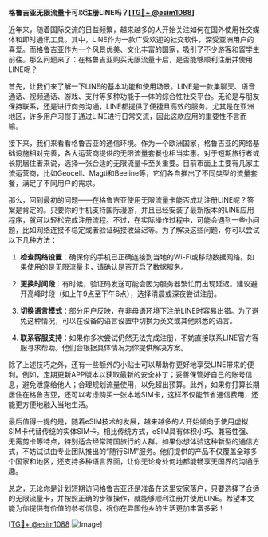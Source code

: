 **格鲁吉亚无限流量卡可以注册LINE吗？[[TG💪+ @esim1088](https://t.me/s/esim1088)]**

近年来，随着国际交流的日益频繁，越来越多的人开始关注如何在国外使用社交媒体和即时通讯工具。其中，LINE作为一款广受欢迎的社交软件，深受亚洲用户的喜爱。而格鲁吉亚作为一个风景优美、文化丰富的国家，吸引了不少游客和留学生前往。那么问题来了：在格鲁吉亚购买无限流量卡后，是否能够顺利注册并使用LINE呢？

首先，让我们来了解一下LINE的基本功能和使用场景。LINE是一款集聊天、语音通话、视频通话、游戏、支付等多种功能于一体的综合性社交平台。无论是与朋友保持联系，还是进行商务沟通，LINE都提供了便捷且高效的服务。尤其是在亚洲地区，许多用户习惯于通过LINE进行日常交流，因此这款应用的重要性不言而喻。

接下来，我们来看看格鲁吉亚的通信环境。作为一个欧洲国家，格鲁吉亚的网络基础设施相对完善，各大运营商提供的无限流量套餐也相当实惠。对于短期旅行者或长期居住者来说，选择一张合适的无限流量卡至关重要。目前市面上主要有几家主流运营商，比如Geocell、Magti和Beeline等，它们各自推出了不同类型的流量套餐，满足了不同用户的需求。

那么，回到最初的问题——在格鲁吉亚使用无限流量卡能否成功注册LINE呢？答案是肯定的。只要你的手机支持国际漫游，并且已经安装了最新版本的LINE应用程序，就可以轻松完成注册流程。不过，在实际操作过程中，可能会遇到一些小问题，比如网络连接不稳定或者验证码接收延迟等。为了解决这些问题，你可以尝试以下几种方法：

1. **检查网络设置**：确保你的手机已正确连接到当地的Wi-Fi或移动数据网络。如果使用的是无限流量卡，请确认是否开启了数据服务。
   
2. **更换时间段**：有时候，验证码发送可能会因为服务器繁忙而出现延迟。建议避开高峰时段（如上午9点至下午6点），选择清晨或深夜尝试注册。

3. **切换语言模式**：部分用户反映，在非母语环境下注册LINE时容易出错。为了避免这种情况，可以在设备的语言设置中切换为英文或其他熟悉的语言。

4. **联系客服支持**：如果你多次尝试仍然无法完成注册，不妨直接联系LINE官方客服寻求帮助。他们会根据具体情况为你提供解决方案。

除了上述技巧之外，还有一些额外的小贴士可以帮助你更好地享受LINE带来的便利。例如，定期更新APP版本以获取最新的安全补丁；妥善保管好自己的账号信息，避免泄露给他人；合理规划流量使用，以免超出预算。此外，如果你打算长期居住在格鲁吉亚，还可以考虑购买一张本地SIM卡，这样不仅能节省通信费用，还能更方便地融入当地生活。

最后值得一提的是，随着eSIM技术的发展，越来越多的人开始倾向于使用虚拟SIM卡代替传统的实体SIM卡。相比传统方式，eSIM具有体积小巧、兼容性强、无需剪卡等特点，特别适合经常跨国旅行的人群。如果你想体验这种新型的通信方式，不妨试试由专业团队推出的“随行SIM”服务。他们提供的产品不仅覆盖全球多个国家和地区，还支持多种语言界面，让你无论身处何地都能畅享无国界的沟通乐趣。

总之，无论你是计划短期访问格鲁吉亚还是准备在这里安家落户，只要选择了合适的无限流量卡，并按照正确的步骤操作，就能够顺利注册并使用LINE。希望本文能为你提供有价值的参考信息，祝你在异国他乡的生活更加丰富多彩！

[[TG💪+ @esim1088](https://t.me/s/esim1088) ![Image](https://i.postimg.cc/4NQfJmqS/Snipaste-2025-05-13-00-14-12.png)]